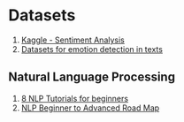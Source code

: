 # Datasets 
1. [Kaggle - Sentiment Analysis](https://www.kaggle.com/c/sa-emotions/data)
2. [Datasets for emotion detection in texts](https://stackoverflow.com/questions/30703485/data-sets-for-emotion-detection-in-text/34860872)

## Natural Language Processing
1. [8 NLP Tutorials for beginners](https://www.analyticsindiamag.com/8-free-resources-for-beginners-to-learn-natural-language-processing/)
2. [NLP Beginner to Advanced Road Map](https://trello.com/b/lYQwQojM)

